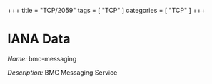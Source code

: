 +++
title = "TCP/2059"
tags = [ "TCP" ]
categories = [ "TCP" ]
+++

# IANA Data

_Name:_ bmc-messaging

_Description:_ BMC Messaging Service

